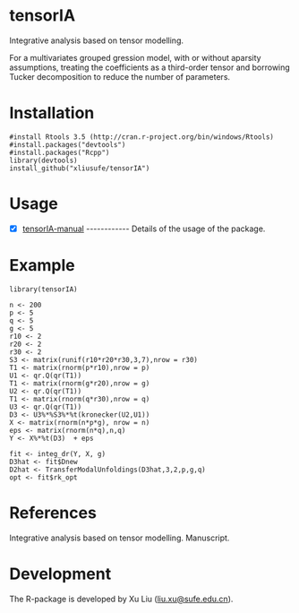 # tensorIA
 Integrative analysis based on tensor modelling.
 
  For a multivariates grouped gression model, with or without aparsity assumptions, 
  treating the coefficients as a third-order tensor and borrowing Tucker decomposition to reduce the number of parameters.
  
# Installation

    #install Rtools 3.5 (http://cran.r-project.org/bin/windows/Rtools)
    #install.packages("devtools")
    #install.packages("Rcpp")
    library(devtools)
    install_github("xliusufe/tensorIA")

# Usage

   - [x] [tensorIA-manual](https://github.com/xliusufe/tensorIA/blob/master/inst/tensorIA-manual.pdf) ------------ Details of the usage of the package.
# Example

    library(tensorIA)

    n <- 200
	p <- 5
	q <- 5
	g <- 5
	r10 <- 2
	r20 <- 2
	r30 <- 2
	S3 <- matrix(runif(r10*r20*r30,3,7),nrow = r30)
	T1 <- matrix(rnorm(p*r10),nrow = p)
	U1 <- qr.Q(qr(T1))
	T1 <- matrix(rnorm(g*r20),nrow = g)
	U2 <- qr.Q(qr(T1))  
	T1 <- matrix(rnorm(q*r30),nrow = q)
	U3 <- qr.Q(qr(T1))
	D3 <- U3%*%S3%*%t(kronecker(U2,U1))
	X <- matrix(rnorm(n*p*g), nrow = n)
	eps <- matrix(rnorm(n*q),n,q)
	Y <- X%*%t(D3)  + eps
  
    fit <- integ_dr(Y, X, g)
	D3hat <- fit$Dnew
	D2hat <- TransferModalUnfoldings(D3hat,3,2,p,g,q)
	opt <- fit$rk_opt	
 
 # References
Integrative analysis based on tensor modelling. Manuscript.

# Development
The R-package is developed by Xu Liu (liu.xu@sufe.edu.cn).

